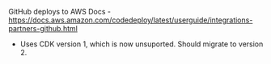 GitHub deploys to AWS Docs - https://docs.aws.amazon.com/codedeploy/latest/userguide/integrations-partners-github.html
- Uses CDK version 1, which is now unsuported. Should migrate to version 2.
